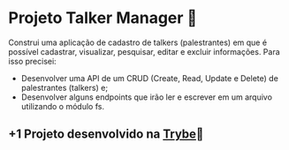 # Projeto Talker Manager 🎤

Construi uma aplicação de cadastro de talkers (palestrantes) em que é possível cadastrar, visualizar, pesquisar, editar e excluir informações. Para isso precisei:

* Desenvolver uma API de um CRUD (Create, Read, Update e Delete) de palestrantes (talkers) e;
* Desenvolver alguns endpoints que irão ler e escrever em um arquivo utilizando o módulo fs.

## +1 Projeto desenvolvido na [Trybe](https://www.betrybe.com/)💚
